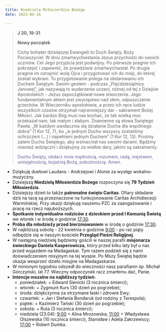 ```yaml
---
title: Niedziela Miłosierdzia Bożego
date: 2023-04-16

---
```


> **J 20, 19-31**
>
> **Nowy początek**
>
> Cichy bohater dzisiejszej Ewangelii to Duch Święty, Boży Pocieszyciel. W dniu zmartwychwstania Jezus przychodzi do swoich uczniów. Cel Jego przyjścia jest podwójny. Po pierwsze pragnie ich pokrzepić i zapewnić, że prawdziwie zmartwychwstał. Po drugie pragnie im oznajmić wolę Ojca i przygotować ich do misji, do której zostali wybrani. To przygotowanie polega na obdarowaniu ich Duchem Świętym. Swoim gestem - podczas „Pięćdziesiątnicy Janowej”, jak nazywają to wydarzenie uczeni, różnej od tej z Dziejów Apostolskich - Jezus zapoczątkował nowe stworzenie. Jego fundamentalnym aktem jest zwycięstwo nad złem, odpuszczenie grzechów. W Wieczerniku apostołowie, a przez ich ręce ludzie wszystkich czasów otrzymali najcenniejszy dar - sakrament Bożej Miłości. Jak bardzo Bóg musi nas kochać, że tak wielką moc przekazał nam, tak małym i słabym. Znamienne są słowa Świętego Pawła: „W każdym uwidacznia się działanie Ducha dla wspólnego dobra” (1 Kor 12, 7), bo „w jednym Duchu wszyscy zostaliśmy ochrzczeni (...) i napełnieni jednym Duchem” (1 Kor 12, 13). Prośmy zatem Ducha Świętego, aby wzmacniał nas swoimi darami. Bądźmy również wdzięczni i dziękujmy za wielkie dary, jakimi są sakramenty.
>
> <span style="color: #666699;">Duchu Święty, obdarz mnie mądrością, rozumem, radą, męstwem, umiejętnością, bojaźnią Bożą, pobożnością. Amen.
> &nbsp;

- Dziękuję duetowi Laudans - Andrzejowi i Alonie za występ wokalno-muzyczny.
- Dzisiejszą **Niedzielą Miłosierdzia Bożego** rozpoczyna się **79 Tydzień Miłosierdzia**.
- Dzisiejszy dzień to także **patronalne święto Caritas**. Ofiary składane dziś na tacę są przeznaczone na funkcjonowanie Caritas Archidiecezji Warmińskiej. Przy okazji dziękuję naszemu PZC za zaangażowanie i pracę na rzecz najuboższych.
- **Spotkanie indywidualne rodziców z dzieckiem przed I Komunią Świetą** we wtorek i w środę o godzinie <u>17:30</u>.
- **Próba dla młodzieży przed bierzmowaniem** w środę o godzinie <u>17:30</u>.
- W najbliższą sobotę - 22 kwietnia o godzinie <u>9:00</u> - po raz piąty odbędzie się w naszym kościele **Przegląd Pieśni Religijnej**.
- W następną niedzielę będziemy gościli w naszej parafii **misjonarza świeckiego Daniela Kasperowicza**, który przed kilku laty był u nas przed wyjazdem na Madagaskar. Tym razem podzieli się z nami doświadczeniem misyjnym na tej wyspie. Po Mszy Świętej będzie okazja wesprzeć dzieło misyjne na Madagaskarze.
- W minionym tygodniu odszedł do wieczności nasz parafianin śp. Michał Górczyński, lat 77. Wieczny odpoczynek racz zmarłemu dać, Panie.
- **Intencje mszalne na najbliższy tydzień:**
  - poniedziałek: + Edward Sienicki (3 rocznica śmierci);
  - wtorek: + Zygmunt Kurs (30 dzień po pogrzebie);
  - środa: dziękczynna za otrzymane łaski i zdrowie Ewy;
  - czwartek: + Jan i Stefania Bondaruk (od rodziny z Terespola);
  - piątek: + Kazimierz Tański (30 dzień po pogrzebie);
  - sobota: + Ruta (3 rocznica śmierci);
  - niedziela (23.04): <u>9:00</u> + Alina Mrozowska; <u>11:00</u> + Władysława Olszewska (10 rocznica śmierci), Stanisław i Adela Zakrzewscy; <u>17:00</u> + Robert Dumka.
